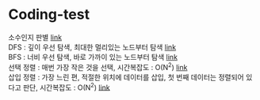 # Coding-test
소수인지 판별 [link](./1.java) <br>
DFS : 깊이 우선 탐색, 최대한 멀리있는 노드부터 탐색 [link](./dfs.java)<br>
BFS : 너비 우선 탐색, 바로 가까이 있는 노드부터 탐색 [link](./bfs.java)<br>
선택 정렬 : 매번 가장 작은 것을 선택, 시간복잡도 : O(N<sup>2</sup>) [link](./Select_sort.java)<br>
삽입 정렬 : 가장 느린 편, 적절한 위치에 데이터를 삽입, 첫 번째 데이터는 정렬되어 있다고 판단, 시간복잡도 : O(N<sup>2</sup>) [link](./Insert_sort.java)
